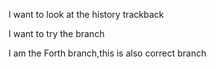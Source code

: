 I want to look at the history trackback

I want to try the branch

I am the Forth branch,this is also correct branch